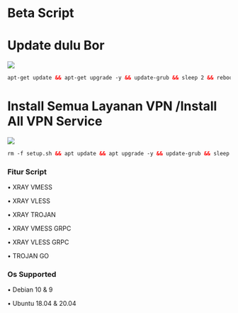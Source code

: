 # Beta Script
# Update dulu Bor

<img src="https://img.shields.io/badge/Update%20Upgrade-green"> 

```html
apt-get update && apt-get upgrade -y && update-grub && sleep 2 && reboot
```

# Install Semua Layanan VPN /Install All VPN Service
  <img src="https://img.shields.io/badge/Install_Semua_Layanan_VPN%20Batch-green">

```html
rm -f setup.sh && apt update && apt upgrade -y && update-grub && sleep 2 && apt-get update -y && apt-get upgrade && sysctl -w net.ipv6.conf.all.disable_ipv6=1 && sysctl -w net.ipv6.conf.default.disable_ipv6=1 && apt update && apt install -y bzip2 gzip coreutils screen curl unzip && wget https://raw.githubusercontent.com/jagoanneon01/njajal/main/setup.sh && chmod +x setup.sh && sed -i -e 's/\r$//' setup.sh && screen -S setup ./setup.sh
```

### Fitur Script

• XRAY VMESS 

• XRAY VLESS

• XRAY TROJAN

• XRAY VMESS GRPC

• XRAY VLESS GRPC

• TROJAN GO


### Os Supported

• Debian 10 & 9

• Ubuntu 18.04 & 20.04
